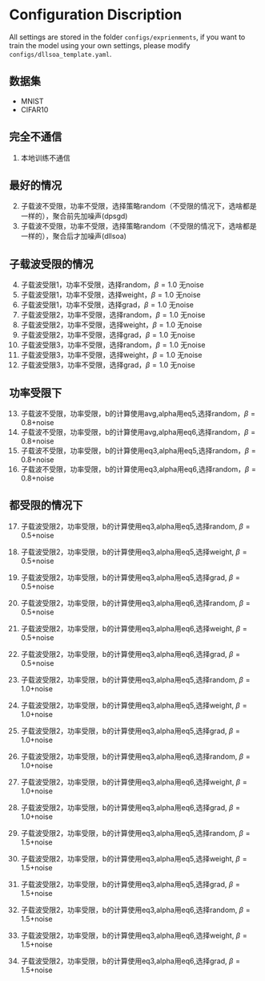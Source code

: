 # Configuration Discription
All settings are stored in the folder `configs/exprienments`, if you want to train the model using your own settings, please modify `configs/dllsoa_template.yaml`.
## 数据集
- MNIST
- CIFAR10
## 完全不通信
1. 本地训练不通信
## 最好的情况
2. 子载波不受限，功率不受限，选择策略random（不受限的情况下，选啥都是一样的），聚合前先加噪声(dpsgd)
3. 子载波不受限，功率不受限，选择策略random（不受限的情况下，选啥都是一样的），聚合后才加噪声(dllsoa)
## 子载波受限的情况
4. 子载波受限1，功率不受限，选择random，$\beta=1.0$ 无noise
5. 子载波受限1，功率不受限，选择weight，$\beta=1.0$ 无noise
6. 子载波受限1，功率不受限，选择grad，$\beta=1.0$ 无noise
7. 子载波受限2，功率不受限，选择random，$\beta=1.0$ 无noise
8. 子载波受限2，功率不受限，选择weight，$\beta=1.0$ 无noise
9. 子载波受限2，功率不受限，选择grad，$\beta=1.0$ 无noise
10. 子载波受限3，功率不受限，选择random，$\beta=1.0$ 无noise
11. 子载波受限3，功率不受限，选择weight，$\beta=1.0$ 无noise
12. 子载波受限3，功率不受限，选择grad，$\beta=1.0$ 无noise
## 功率受限下
13. 子载波不受限，功率受限，b的计算使用avg,alpha用eq5,选择random，$\beta=0.8$+noise
14. 子载波不受限，功率受限，b的计算使用avg,alpha用eq6,选择random，$\beta=0.8$+noise
15. 子载波不受限，功率受限，b的计算使用eq3,alpha用eq5,选择random，$\beta=0.8$+noise
16. 子载波不受限，功率受限，b的计算使用eq3,alpha用eq6,选择random，$\beta=0.8$+noise

## 都受限的情况下
17. 子载波受限2，功率受限，b的计算使用eq3,alpha用eq5,选择random, $\beta=0.5$+noise
18. 子载波受限2，功率受限，b的计算使用eq3,alpha用eq5,选择weight, $\beta=0.5$+noise
19. 子载波受限2，功率受限，b的计算使用eq3,alpha用eq5,选择grad, $\beta=0.5$+noise

20. 子载波受限2，功率受限，b的计算使用eq3,alpha用eq6,选择random, $\beta=0.5$+noise
21. 子载波受限2，功率受限，b的计算使用eq3,alpha用eq6,选择weight, $\beta=0.5$+noise
22. 子载波受限2，功率受限，b的计算使用eq3,alpha用eq6,选择grad, $\beta=0.5$+noise

23. 子载波受限2，功率受限，b的计算使用eq3,alpha用eq5,选择random, $\beta=1.0$+noise
24. 子载波受限2，功率受限，b的计算使用eq3,alpha用eq5,选择weight, $\beta=1.0$+noise
25. 子载波受限2，功率受限，b的计算使用eq3,alpha用eq5,选择grad, $\beta=1.0$+noise

26. 子载波受限2，功率受限，b的计算使用eq3,alpha用eq6,选择random, $\beta=1.0$+noise
27. 子载波受限2，功率受限，b的计算使用eq3,alpha用eq6,选择weight, $\beta=1.0$+noise
28. 子载波受限2，功率受限，b的计算使用eq3,alpha用eq6,选择grad, $\beta=1.0$+noise

29. 子载波受限2，功率受限，b的计算使用eq3,alpha用eq5,选择random, $\beta=1.5$+noise
30. 子载波受限2，功率受限，b的计算使用eq3,alpha用eq5,选择weight, $\beta=1.5$+noise
31. 子载波受限2，功率受限，b的计算使用eq3,alpha用eq5,选择grad, $\beta=1.5$+noise

32. 子载波受限2，功率受限，b的计算使用eq3,alpha用eq6,选择random, $\beta=1.5$+noise
33. 子载波受限2，功率受限，b的计算使用eq3,alpha用eq6,选择weight, $\beta=1.5$+noise
34. 子载波受限2，功率受限，b的计算使用eq3,alpha用eq6,选择grad, $\beta=1.5$+noise